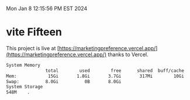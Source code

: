 Mon Jan  8 12:15:56 PM EST 2024

# vite Fifteen


This project is live at [https://marketingpreference.vercel.app/](https://marketingpreference.vercel.app/) thanks to Vercel.

```bash
System Memory
               total        used        free      shared  buff/cache   available
Mem:            15Gi       1.8Gi       3.7Gi       317Mi        10Gi        13Gi
Swap:          8.0Gi          0B       8.0Gi
System Storage
548M	.
```
```bash
